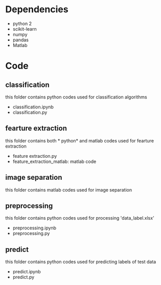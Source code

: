 # Dependencies

- python 2
 - scikit-learn
 - numpy
 - pandas
- Matlab

# Code


## classification
this folder contains python codes used for classification algorithms

- classification.ipynb
- classification.py

## fearture extraction
this folder contains both * python* and matlab codes used for fearture extraction

- feature extraction.py
- feature\_extraction\_matlab: matlab code

## image separation
this folder contains matlab codes used for image separation

## preprocessing
this folder contains python codes used for processing 'data\_label.xlsx'

- preprocessing.ipynb
- preprocessing.py


## predict
this folder contains python codes used for predicting labels of test data

- predict.ipynb
- predict.py


